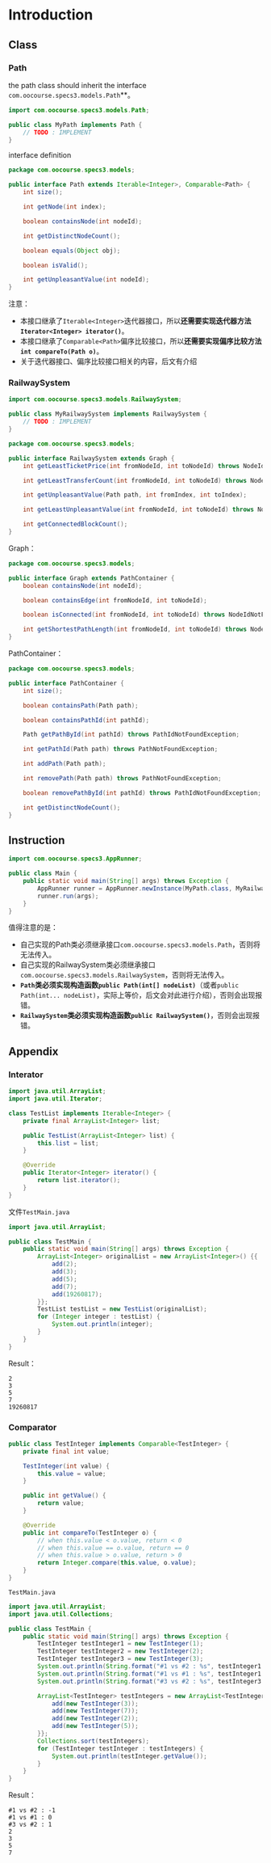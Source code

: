 # Introduction

## Class

### Path

the path class should inherit the interface `com.oocourse.specs3.models.Path`**。

```java
import com.oocourse.specs3.models.Path;

public class MyPath implements Path {
    // TODO : IMPLEMENT
}
```

interface definition

```java
package com.oocourse.specs3.models;

public interface Path extends Iterable<Integer>, Comparable<Path> {
    int size();

    int getNode(int index);

    boolean containsNode(int nodeId);

    int getDistinctNodeCount();

    boolean equals(Object obj);

    boolean isValid();

    int getUnpleasantValue(int nodeId);
}
```

注意：

* 本接口继承了`Iterable<Integer>`迭代器接口，所以**还需要实现迭代器方法`Iterator<Integer> iterator()`**。
* 本接口继承了`Comparable<Path>`偏序比较接口，所以**还需要实现偏序比较方法`int compareTo(Path o)`**。
* 关于迭代器接口、偏序比较接口相关的内容，后文有介绍

### RailwaySystem


```java
import com.oocourse.specs3.models.RailwaySystem;

public class MyRailwaySystem implements RailwaySystem {
    // TODO : IMPLEMENT
}
```


```java
package com.oocourse.specs3.models;

public interface RailwaySystem extends Graph {
    int getLeastTicketPrice(int fromNodeId, int toNodeId) throws NodeIdNotFoundException, NodeNotConnectedException;

    int getLeastTransferCount(int fromNodeId, int toNodeId) throws NodeIdNotFoundException, NodeNotConnectedException;

    int getUnpleasantValue(Path path, int fromIndex, int toIndex);

    int getLeastUnpleasantValue(int fromNodeId, int toNodeId) throws NodeIdNotFoundException, NodeNotConnectedException;

    int getConnectedBlockCount();
}

```

Graph：

```java
package com.oocourse.specs3.models;

public interface Graph extends PathContainer {
    boolean containsNode(int nodeId);

    boolean containsEdge(int fromNodeId, int toNodeId);

    boolean isConnected(int fromNodeId, int toNodeId) throws NodeIdNotFoundException;

    int getShortestPathLength(int fromNodeId, int toNodeId) throws NodeIdNotFoundException, NodeNotConnectedException;
}
```

PathContainer：

```java
package com.oocourse.specs3.models;

public interface PathContainer {
    int size();

    boolean containsPath(Path path);

    boolean containsPathId(int pathId);

    Path getPathById(int pathId) throws PathIdNotFoundException;

    int getPathId(Path path) throws PathNotFoundException;

    int addPath(Path path);

    int removePath(Path path) throws PathNotFoundException;

    boolean removePathById(int pathId) throws PathIdNotFoundException;

    int getDistinctNodeCount();
}
```

## Instruction



```java
import com.oocourse.specs3.AppRunner;

public class Main {
    public static void main(String[] args) throws Exception {
        AppRunner runner = AppRunner.newInstance(MyPath.class, MyRailwaySystem.class);
        runner.run(args);
    }
}
```



值得注意的是：

* 自己实现的Path类必须继承接口`com.oocourse.specs3.models.Path`，否则将无法传入。
* 自己实现的RailwaySystem类必须继承接口`com.oocourse.specs3.models.RailwaySystem`，否则将无法传入。
* **`Path`类必须实现构造函数`public Path(int[] nodeList)`**（或者`public Path(int... nodeList)`，实际上等价，后文会对此进行介绍），否则会出现报错。
* **`RailwaySystem`类必须实现构造函数`public RailwaySystem()`**，否则会出现报错。

## Appendix

### Interator


```java
import java.util.ArrayList;
import java.util.Iterator;

class TestList implements Iterable<Integer> {
    private final ArrayList<Integer> list;

    public TestList(ArrayList<Integer> list) {
        this.list = list;
    }

    @Override
    public Iterator<Integer> iterator() {
        return list.iterator();
    }
}
```

文件`TestMain.java`

```java
import java.util.ArrayList;

public class TestMain {
    public static void main(String[] args) throws Exception {
        ArrayList<Integer> originalList = new ArrayList<Integer>() {{
            add(2);
            add(3);
            add(5);
            add(7);
            add(19260817);
        }};
        TestList testList = new TestList(originalList);
        for (Integer integer : testList) {
            System.out.println(integer);
        }
    }
}
```

Result：

```
2
3
5
7
19260817
```


### Comparator



```java
public class TestInteger implements Comparable<TestInteger> {
    private final int value;

    TestInteger(int value) {
        this.value = value;
    }

    public int getValue() {
        return value;
    }

    @Override
    public int compareTo(TestInteger o) {
        // when this.value < o.value, return < 0
        // when this.value == o.value, return == 0
        // when this.value > o.value, return > 0
        return Integer.compare(this.value, o.value);
    }
}
```

`TestMain.java`

```java
import java.util.ArrayList;
import java.util.Collections;

public class TestMain {
    public static void main(String[] args) throws Exception {
        TestInteger testInteger1 = new TestInteger(1);
        TestInteger testInteger2 = new TestInteger(2);
        TestInteger testInteger3 = new TestInteger(3);
        System.out.println(String.format("#1 vs #2 : %s", testInteger1.compareTo(testInteger2)));
        System.out.println(String.format("#1 vs #1 : %s", testInteger1.compareTo(testInteger1)));
        System.out.println(String.format("#3 vs #2 : %s", testInteger3.compareTo(testInteger2)));

        ArrayList<TestInteger> testIntegers = new ArrayList<TestInteger>() {{
            add(new TestInteger(3));
            add(new TestInteger(7));
            add(new TestInteger(2));
            add(new TestInteger(5));
        }};
        Collections.sort(testIntegers);
        for (TestInteger testInteger : testIntegers) {
            System.out.println(testInteger.getValue());
        }
    }
}
```

Result：

```
#1 vs #2 : -1
#1 vs #1 : 0
#3 vs #2 : 1
2
3
5
7
```

